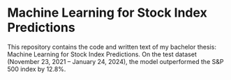 # Machine Learning for Stock Index Predictions
This repository contains the code and written text of my bachelor thesis: Machine Learning for Stock Index Predictions.
On the test dataset (November 23, 2021 – January 24, 2024), the model outperformed the S&P 500 index by 12.8%.
